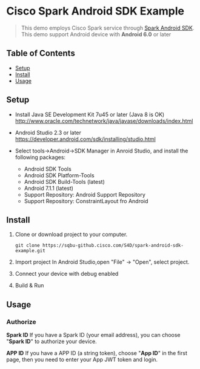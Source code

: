 # Cisco Spark Android SDK Example

> This demo employs Cisco Spark service through [Spark Android SDK](https://sqbu-github.cisco.com/S4D/spark-android-sdk).
> This demo support Android device with **Android 6.0** or later

## Table of Contents

- [Setup](#setup)
- [Install](#install)
- [Usage](#usage)


## Setup

- Install Java SE Development Kit 7u45 or later (Java 8 is OK)
  http://www.oracle.com/technetwork/java/javase/downloads/index.html

- Android Studio 2.3 or later
  https://developer.android.com/sdk/installing/studio.html

- Select tools->Android->SDK Manager in Anroid Studio, and install the following packages:
  * Android SDK Tools
  * Android SDK Platform-Tools
  * Android SDK Build-Tools (latest)
  * Android 7.1.1 (latest)
  * Support Repository: Android Support Repository
  * Support Repository: ConstraintLayout fro Android


## Install

1.  Clone or download project to your computer.
    ```
    git clone https://sqbu-github.cisco.com/S4D/spark-android-sdk-example.git
    ```

2. Import project 
In Android Studio,open "File" -> "Open", select project.

3. Connect your device with debug enabled

4. Build & Run

## Usage

### Authorize
**Spark ID**
If you have a Spark ID (your email address), you can choose "**Spark ID**" to authorize your device.

**APP ID**
If you have a APP ID (a string token), choose "**App ID**" in the first page, then you need to enter your App JWT token and login.
